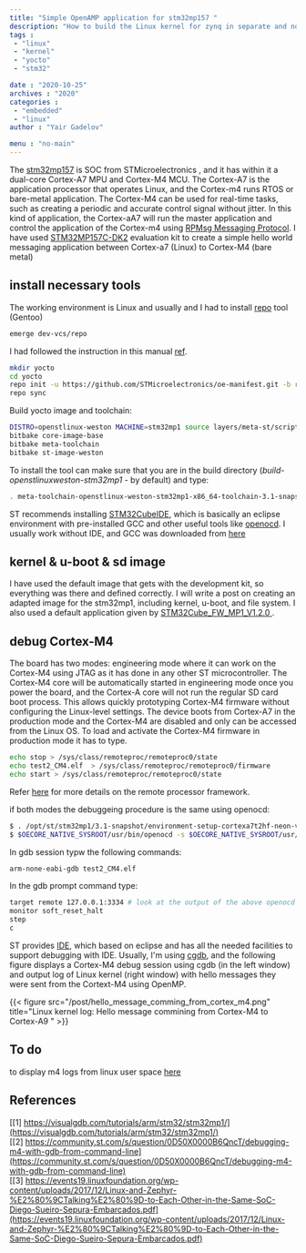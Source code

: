 ```yaml
---
title: "Simple OpenAMP application for stm32mp157 "
description: "How to build the Linux kernel for zynq in separate and not as part of the yocto build."
tags : 
 - "linux"
 - "kernel"
 - "yocto"
 - "stm32"

date : "2020-10-25"
archives : "2020"
categories : 
 - "embedded"
 - "linux"
author : "Yair Gadelov"

menu : "no-main"
---
```


The [stm32mp157](https://www.st.com/en/microcontrollers-microprocessors/stm32mp157.html) is SOC from STMicroelectronics , and it has within it a dual-core Cortex-A7 MPU and Cortex-M4 MCU. The  Cortex-A7  is the application processor that operates Linux, and the Cortex-m4 runs RTOS or bare-metal application. The Cortex-M4 can be used for real-time tasks, such as creating a periodic and accurate control signal without jitter.  In this kind of application, the Cortex-aA7 will run the master application and control the application of the Cortex-m4 using [RPMsg Messaging Protocol](https://github.com/OpenAMP/open-amp/wiki/RPMsg-Messaging-Protocol). I have used [STM32MP157C-DK2](https://www.st.com/en/evaluation-tools/stm32mp157c-dk2.html#)  evaluation kit to create a simple hello world messaging application between  Cortex-a7 (Linux) to Cortex-M4 (bare metal) 

## install necessary tools
The working environment is Linux and usually and I had to install [repo](https://gerrit.googlesource.com/git-repo/) tool (Gentoo)
```bash
emerge dev-vcs/repo
```

I had followed the instruction in this manual [ref](https://wiki.st.com/stm32mpu/index.php/STM32MP1_Distribution_Package).
```bash
mkdir yocto
cd yocto
repo init -u https://github.com/STMicroelectronics/oe-manifest.git -b refs/tags/openstlinux-5.4-dunfell-mp1-20-06-24
repo sync
```
Build yocto image and toolchain:
```bash
DISTRO=openstlinux-weston MACHINE=stm32mp1 source layers/meta-st/scripts/envsetup.sh
bitbake core-image-base
bitbake meta-toolchain
bitbake st-image-weston
```
To install the tool can make sure that you are in the build directory (*build-openstlinuxweston-stm32mp1* - by default) and type:
```bash
. meta-toolchain-openstlinux-weston-stm32mp1-x86_64-toolchain-3.1-snapshot.sh
```

ST recommends installing [STM32CubeIDE](https://www.st.com/en/development-tools/stm32cubeide.html), which is basically an eclipse environment with pre-installed GCC and other useful tools like [openocd](http://openocd.org/).  I usually work without IDE, and GCC was downloaded from [here](https://developer.arm.com/tools-and-software/open-source-software/developer-tools/gnu-toolchain/gnu-rm/downloads/7-2018-q2-update)


## kernel & u-boot & sd image
I have used the default image that gets with the development kit, so everything was there and defined correctly. I will write a post on creating an adapted image for the stm32mp1, including kernel, u-boot, and file system. I also used a default application given by   [STM32Cube_FW_MP1_V1.2.0 ](https://wiki.st.com/stm32mpu/index.php/Getting_started/STM32MP1_boards/STM32MP157x-EV1/Develop_on_Arm%C2%AE_Cortex%C2%AE-M4/Install_STM32Cube_MP1_package).


## debug Cortex-M4
The board has two modes: engineering mode where it can work on the Cortex-M4 using JTAG as it has done in any other ST microcontroller. The Cortex-M4 core will be automatically started in engineering mode once you power the board, and the Cortex-A core will not run the regular SD card boot process. This allows quickly prototyping Cortex-M4 firmware without configuring the Linux-level settings. The device boots from Cortex-A7 in the production mode and the Cortex-M4 are disabled and only can be accessed from the Linux OS. To load and activate the Cortex-M4 firmware in production mode it has to type.

```bash
echo stop > /sys/class/remoteproc/remoteproc0/state                    # power up Cortex-M4
echo test2_CM4.elf  > /sys/class/remoteproc/remoteproc0/firmware       # loads firmware to Cortex-M4 - it can also be done using openocd after power up of Cortex-M4
echo start > /sys/class/remoteproc/remoteproc0/state                   # power down Cortex-M4
```
Refer [here](https://wiki.st.com/stm32mpu/wiki/Linux_remoteproc_framework_overview) for more details on the remote processor framework. 


if both modes the debuggeing procedure is the same using openocd:
```bash
$ . /opt/st/stm32mp1/3.1-snapshot/environment-setup-cortexa7t2hf-neon-vfpv4-ostl-linux-gnueabi 
$ $OECORE_NATIVE_SYSROOT/usr/bin/openocd -s $OECORE_NATIVE_SYSROOT/usr/share/scripts -f board/stm32mp15x_dk2.cfg
```

In gdb session typw the following  commands:
```bash
arm-none-eabi-gdb test2_CM4.elf
```

In the gdb prompt command type:
```bash
target remote 127.0.0.1:3334 # look at the output of the above openocd to determine the correct port to control Cortex-M4
monitor soft_reset_halt
step
c
 ```
ST provides [IDE](https://www.st.com/en/development-tools/stm32cubeide.html), which based on eclipse and has all the needed facilities to support debugging with IDE.  Usually, I'm using [cgdb](https://cgdb.github.io/), and the following figure displays a Cortex-M4 debug session using cgdb (in the left window) and output log of Linux kernel (right window) with hello messages they were sent from the Cortext-M4 using OpenMP.

{{< figure src="/post/hello_message_comming_from_cortex_m4.png" title="Linux kernel log: Hello message commining from Cortex-M4 to Cortex-A9 " >}}


## To do
to display m4 logs from linux user space [here](https://emcraft.com/som/stm32mp1/loading-firmware-to-the-m4-core-and-using-rpmsg-for-inter-core-communications)

## References
[[1] https://visualgdb.com/tutorials/arm/stm32/stm32mp1/](https://visualgdb.com/tutorials/arm/stm32/stm32mp1/)  
[[2] https://community.st.com/s/question/0D50X0000B6QncT/debugging-m4-with-gdb-from-command-line](https://community.st.com/s/question/0D50X0000B6QncT/debugging-m4-with-gdb-from-command-line)  
[[3] https://events19.linuxfoundation.org/wp-content/uploads/2017/12/Linux-and-Zephyr-%E2%80%9CTalking%E2%80%9D-to-Each-Other-in-the-Same-SoC-Diego-Sueiro-Sepura-Embarcados.pdf](https://events19.linuxfoundation.org/wp-content/uploads/2017/12/Linux-and-Zephyr-%E2%80%9CTalking%E2%80%9D-to-Each-Other-in-the-Same-SoC-Diego-Sueiro-Sepura-Embarcados.pdf)  




